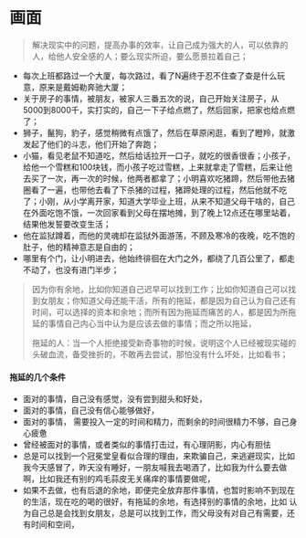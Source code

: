 # 画面



> 解决现实中的问题，提高办事的效率，让自己成为强大的人，可以依靠的人，给他人安全感的人；要么现实所迫，要么愿景拉着自己；

* 每次上班都路过一个大厦，每次路过，看了N遍终于忍不住查了查是什么玩意，原来是戴姆勒奔驰大厦；
* 关于房子的事情，被朋友，被家人三番五次的说，自己开始关注房子，从5000到8000千，实打实的，自己一下子给点燃了，然后回家，把家也给点燃了；
* 狮子，鬣狗，豹子，感觉稍微有点饿了，然后在草原闲逛，看到了瞪羚，就激发起了他们的斗志，他们开始了奔跑；
* 小猫，看见老鼠不知道吃，然后给话拉开一口子，就吃的很香很香；小孩子，给他一个雪糕和100块钱，而小孩子吃过雪糕，上来就拿走了雪糕，后来让他去买了一次，再一次的时候，他两者都拿了；小明喜欢吃猪蹄，然后带他去猪圈看了一遍，也带他去看了下杀猪的过程，猪蹄处理的过程，然后他就不吃了；小刚，从小学离开家，知道大学毕业上班，从来不知道父母干啥的，自己在外面吃饱不饿，一次回家看到父母在摆地摊，到了晚上12点还在哪里站着，结果他发誓要改变生活；
* 他在监狱蹲着，而他的灵魂却在监狱外面游荡，不顾及寒冷的夜晚，吃不饱的肚子，他的精神意志是自由的；
* 哪里有个门，让小明进去，他始终徘徊在大门之外，都绕了几百公里了，都走不动了，也没有进门半步；

> 因为你有余地，比如你知道自己迟早可以找到工作；比如你知道自己可以找到女朋友；你知道父母还能干活，所有的拖延，都是因为自己认为自己还有时间，可以选择的资本和余地；而所有因为拖延而痛苦的人，都是因为所拖延的事情自己内心当中认为是应该去做的事情；而之所以拖延，
>
> 拖延的人：当一个人拒绝接受新奇事物的时候，说明这个人已经被现实碰的头破血流，备受挫折的，不敢再去尝试，那怕没有什么坏处，比如看书；

#### 拖延的几个条件

* 面对的事情，自己没有感觉，没有尝到甜头和好处，
* 面对的事情，自己没有信心能够做好，
* 面对的事情，  需要投入一定的时间和精力，而剩余的时间很精力不够，自己身心疲惫
* 曾经被面对的事情，或者类似的事情打击过，有心理阴影，内心有胆怯
* 总是可以找到一个冠冕堂皇看似合理的理由，来欺骗自己，来逃避现实，比如我今天感冒了，昨天没有睡好，一朋友喊我去喝酒了，比如我为什么要去做啊，比如我还有别的鸡毛蒜皮无关痛痒的事情要做呢，
* 如果不去做，也有后退的余地，即便完全放弃那件事情，也暂时影响不到现在的生活，现在吃的喝的很好，有拖延的余地，有选择别的事情的余地，比如 认为自己总是会找到女朋友，总是可以找到工作，而父母没有对自己有需要，还有时间和空间，

